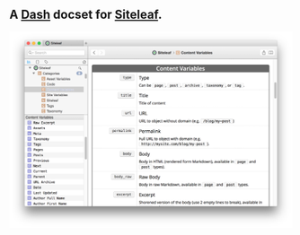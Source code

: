 ## A [Dash](http://kapeli.com/dash) docset for [Siteleaf](http://www.siteleaf.com).

![screenshot](screenshot.png)